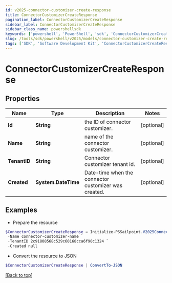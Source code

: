```yaml
---
id: v2025-connector-customizer-create-response
title: ConnectorCustomizerCreateResponse
pagination_label: ConnectorCustomizerCreateResponse
sidebar_label: ConnectorCustomizerCreateResponse
sidebar_class_name: powershellsdk
keywords: ['powershell', 'PowerShell', 'sdk', 'ConnectorCustomizerCreateResponse', 'V2025ConnectorCustomizerCreateResponse'] 
slug: /tools/sdk/powershell/v2025/models/connector-customizer-create-response
tags: ['SDK', 'Software Development Kit', 'ConnectorCustomizerCreateResponse', 'V2025ConnectorCustomizerCreateResponse']
---
```



# ConnectorCustomizerCreateResponse

## Properties

Name | Type | Description | Notes
------------ | ------------- | ------------- | -------------
**Id** | **String** | the ID of connector customizer. | [optional] 
**Name** | **String** | name of the connector customizer. | [optional] 
**TenantID** | **String** | Connector customizer tenant id. | [optional] 
**Created** | **System.DateTime** | Date-time when the connector customizer was created. | [optional] 

## Examples

- Prepare the resource
```powershell
$ConnectorCustomizerCreateResponse = Initialize-PSSailpoint.V2025ConnectorCustomizerCreateResponse  -Id b07dc46a-1498-4de8-bfbb-259a68e70c8a `
 -Name connector-customizer-name `
 -TenantID 2c91808568c529c60168cca6f90c1324 `
 -Created null
```

- Convert the resource to JSON
```powershell
$ConnectorCustomizerCreateResponse | ConvertTo-JSON
```


[[Back to top]](#) 


